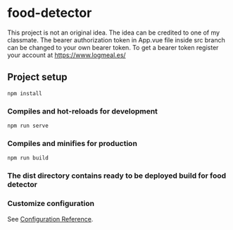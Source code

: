 # food-detector
This project is not an original idea. The idea can be credited to one of my classmate.
The bearer authorization token in App.vue file inside src branch can be changed to your own bearer token.
To get a bearer token register your account at https://www.logmeal.es/

## Project setup
```
npm install
```

### Compiles and hot-reloads for development
```
npm run serve
```

### Compiles and minifies for production
```
npm run build
```

### The dist directory contains ready to be deployed build for food detector

### Customize configuration
See [Configuration Reference](https://cli.vuejs.org/config/).
